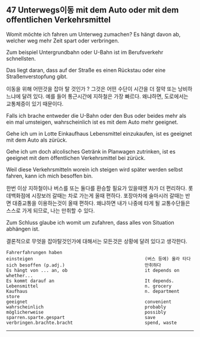## 47 Unterwegs이동 mit dem Auto oder mit dem offentlichen Verkehrsmittel  

Womit möchte ich fahren um Unterweg zumachen? Es hängt davon ab, welcher weg mehr Zeit spart oder verbringen.

Zum beispiel Untergrundbahn oder U-Bahn ist im  Berufsverkehr schnellsten. 

Das liegt daran, dass auf der Straße es einen Rückstau oder eine Straßenverstopfung gibt. 

이동을 위해 어떤것을 잡아 탈 것인가 ? 그것은 어떤 수단이 시간을 더 절약 또는 낭비하느냐에 달려 있다. 예를 들어 통근시간에 지하철은 가장 빠르다. 왜냐하면, 도로에서는 교통체증이 있기 때문이다. 


Falls ich brache entweder die U-Bahn oder den Bus oder beides mehr als ein mal umsteigen, wahrscheinlich ist es mit dem Auto mehr geeignet. 

Gehe ich um in Lotte Einkaufhaus Lebensmittel einzukaufen, ist es geeignet mit dem Auto als zürück.

Gehe ich  um doch alcolisches Getränk in Planwagen zutrinken, ist es geeignet mit dem öffentlichen Verkehrsmittel bei zürück. 

Weil diese Verkehrsmitteln worein ich steigen wird später werden selbst fahren, kann ich mich besoffen bin.


한번 이상 지하철이나 버스를 또는 둘다를 환승할 필요가 있을때엔 차가 더 편리하다. 롯데백화점에 시장보러 갈때는 차로 가는게 올때 편하다. 
포장마차에 술마시러 갈때는 반면 대중교통을 이용하는것이 올때 편하다. 왜냐하면 내가 나중에 타게 될 교통수단들은 스스로 가게 되므로, 나는 만취할 수 있다.  

Zum Schluss glaube ich womit um zufahren, dass alles von Situation abhängen ist. 

결론적으로 무엇을 잡아탈것인가에 대해서는 모든것은 상황에 달려 있다고 생각한다.


```
Fahrerfahrungen haben
einsteigen                                          (버스 등에) 올라 타다
sich besoffen (p.adj.)                              만취하다               
Es hängt von ... an, ob                             it depends on whether...      
Es kommt darauf an                                  It depends.
Lebensmittel                                        n. grocery
Kaufhaus                                            n. department store
geeignet                                            convenient
wahrscheinlich                                      probably
möglicherweise                                      possibly
sparren.sparte.gespart                              save
verbringen.brachte.bracht                           spend, waste
```
---